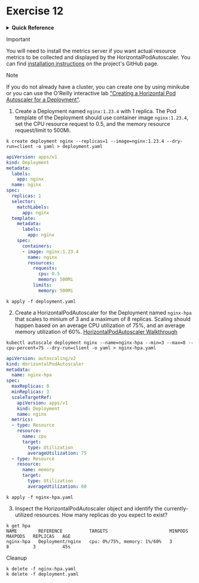 # Exercise 12

<details>
<summary><b>Quick Reference</b></summary>
<p>

* Namespace: `default`<br>
* Documentation: [Deployments](https://kubernetes.io/docs/concepts/workloads/controllers/deployment/), [Horizontal Pod Autoscaling](https://kubernetes.io/docs/tasks/run-application/horizontal-pod-autoscale/)

</p>
</details>

> [!IMPORTANT]
> You will need to install the metrics server if you want actual resource metrics to be collected and displayed by the HorizontalPodAutoscaler. You can find [installation instructions](https://github.com/kubernetes-sigs/metrics-server#installation) on the project's GitHub page.

> [!NOTE]
> If you do not already have a cluster, you can create one by using minikube or you can use the O'Reilly interactive lab ["Creating a Horizontal Pod Autoscaler for a Deployment"](https://learning.oreilly.com/scenarios/creating-a-horizontal/9781098164034/).

1. Create a Deployment named `nginx:1.23.4` with 1 replica. The Pod template of the Deployment should use container image `nginx:1.23.4`, set the CPU resource request to 0.5, and the memory resource request/limit to 500Mi.
```
k create deployment nginx --replicas=1 --image=nginx:1.23.4 --dry-run=client -o yaml > deployment.yaml
```
```yaml
apiVersion: apps/v1
kind: Deployment
metadata:
  labels:
    app: nginx
  name: nginx
spec:
  replicas: 1
  selector:
    matchLabels:
      app: nginx
  template:
    metadata:
      labels:
        app: nginx
    spec:
      containers:
      - image: nginx:1.23.4
        name: nginx
        resources: 
          requests:
            cpu: 0.5
            memory: 500Mi
          limits:
            memory: 500Mi
```
```
k apply -f deployment.yaml
```
2. Create a HorizontalPodAutoscaler for the Deployment named `nginx-hpa` that scales to minium of 3 and a maximum of 8 replicas. Scaling should happen based on an average CPU utilization of 75%, and an average memory utilization of 60%.
[HorizontalPodAutoscaler Walkthrough](https://kubernetes.io/docs/tasks/run-application/horizontal-pod-autoscale-walkthrough/)
```
kubectl autoscale deployment nginx --name=nginx-hpa --min=3 --max=8 --cpu-percent=75 --dry-run=client -o yaml > nginx-hpa.yaml
```
```yaml
apiVersion: autoscaling/v2
kind: HorizontalPodAutoscaler
metadata:
  name: nginx-hpa
spec:
  maxReplicas: 8
  minReplicas: 3
  scaleTargetRef:
    apiVersion: apps/v1
    kind: Deployment
    name: nginx
  metrics:
  - type: Resource
    resource:
      name: cpu
      target:
        type: Utilization
        averageUtilization: 75
  - type: Resource
    resource:
      name: memory
      target:
        type: Utilization
        averageUtilization: 60
```
```
k apply -f nginx-hpa.yaml
```
3. Inspect the HorizontalPodAutoscaler object and identify the currently-utilized resources. How many replicas do you expect to exist?
```
k get hpa
NAME        REFERENCE          TARGETS                       MINPODS   MAXPODS   REPLICAS   AGE
nginx-hpa   Deployment/nginx   cpu: 0%/75%, memory: 1%/60%   3         8         3          45s
```

Cleanup
```
k delete -f nginx-hpa.yaml
k delete -f deployment.yaml
```
